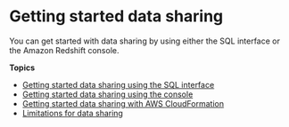 # Getting started data sharing<a name="getting-started-datashare"></a>

You can get started with data sharing by using either the SQL interface or the Amazon Redshift console\.

**Topics**
+ [Getting started data sharing using the SQL interface](getting-started-datashare-sql.md)
+ [Getting started data sharing using the console](getting-started-datashare-console.md)
+ [Getting started data sharing with AWS CloudFormation](data-sharing-within-account-CF.md)
+ [Limitations for data sharing](limitations-datashare.md)
